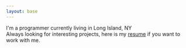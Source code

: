 ```yaml
---
layout: base 
---
```

I'm a programmer currently living in Long Island, NY<br/>
Always looking for interesting projects, here is my <a href="./assets/eladio-caritos-resume.pdf" class="text-blue-400 hover:text-blue-600">resume</a> if you want to work with me.<br/>
